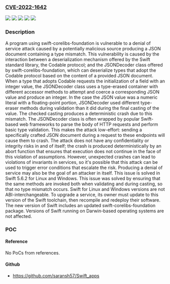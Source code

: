 ### [CVE-2022-1642](https://cve.mitre.org/cgi-bin/cvename.cgi?name=CVE-2022-1642)
![](https://img.shields.io/static/v1?label=Product&message=Swift%20Corelib-Foundation&color=blue)
![](https://img.shields.io/static/v1?label=Version&message=%3E%3D%205.5.0%20&color=brighgreen)
![](https://img.shields.io/static/v1?label=Vulnerability&message=CWE-241%3A%20Improper%20Handling%20of%20Unexpected%20Data%20Type&color=brighgreen)
![](https://img.shields.io/static/v1?label=Vulnerability&message=CWE-351%3A%20Insufficient%20Type%20Distinction&color=brighgreen)
![](https://img.shields.io/static/v1?label=Vulnerability&message=CWE-704%3A%20Incorrect%20Type%20Conversion%20or%20Cast&color=brighgreen)

### Description

A program using swift-corelibs-foundation is vulnerable to a denial of service attack caused by a potentially malicious source producing a JSON document containing a type mismatch. This vulnerability is caused by the interaction between a deserialization mechanism offered by the Swift standard library, the Codable protocol; and the JSONDecoder class offered by swift-corelibs-foundation, which can deserialize types that adopt the Codable protocol based on the content of a provided JSON document. When a type that adopts Codable requests the initialization of a field with an integer value, the JSONDecoder class uses a type-erased container with different accessor methods to attempt and coerce a corresponding JSON value and produce an integer. In the case the JSON value was a numeric literal with a floating-point portion, JSONDecoder used different type-eraser methods during validation than it did during the final casting of the value. The checked casting produces a deterministic crash due to this mismatch. The JSONDecoder class is often wrapped by popular Swift-based web frameworks to parse the body of HTTP requests and perform basic type validation. This makes the attack low-effort: sending a specifically crafted JSON document during a request to these endpoints will cause them to crash. The attack does not have any confidentiality or integrity risks in and of itself; the crash is produced deterministically by an abort function that ensures that execution does not continue in the face of this violation of assumptions. However, unexpected crashes can lead to violations of invariants in services, so it's possible that this attack can be used to trigger error conditions that escalate the risk. Producing a denial of service may also be the goal of an attacker in itself. This issue is solved in Swift 5.6.2 for Linux and Windows. This issue was solved by ensuring that the same methods are invoked both when validating and during casting, so that no type mismatch occurs. Swift for Linux and Windows versions are not ABI-interchangeable. To upgrade a service, its owner must update to this version of the Swift toolchain, then recompile and redeploy their software. The new version of Swift includes an updated swift-corelibs-foundation package. Versions of Swift running on Darwin-based operating systems are not affected.

### POC

#### Reference
No PoCs from references.

#### Github
- https://github.com/saransh57/Swift_apps

